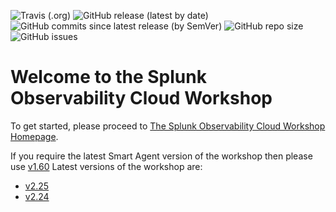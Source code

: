 ![Travis (.org)](https://img.shields.io/travis/signalfx/observability-workshop)
![GitHub release (latest by date)](https://img.shields.io/github/v/release/signalfx/observability-workshop)
![GitHub commits since latest release (by SemVer)](https://img.shields.io/github/commits-since/signalfx/observability-workshop/latest)
![GitHub repo size](https://img.shields.io/github/repo-size/signalfx/observability-workshop)
![GitHub issues](https://img.shields.io/github/issues/signalfx/observability-workshop)

# Welcome to the Splunk Observability Cloud Workshop

To get started, please proceed to [The Splunk Observability Cloud Workshop Homepage](https://signalfx.github.io/observability-workshop/latest/).

If you require the latest Smart Agent version of the workshop then please use [v1.60](https://signalfx.github.io/observability-workshop/v1.60/)
Latest versions of the workshop are:
- [v2.25](https://signalfx.github.io/observability-workshop/v2.25/)
- [v2.24](https://signalfx.github.io/observability-workshop/v2.24/)


